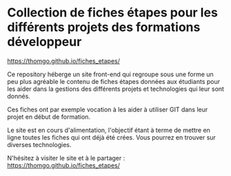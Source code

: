 # Collection de fiches étapes pour les différents projets des formations développeur

https://thomgo.github.io/fiches_etapes/

Ce repository héberge un site front-end qui regroupe sous une forme un peu plus agréable le contenu de fiches étapes données aux étudiants pour les aider dans la gestions des différents projets et technologies qui leur sont donnés.

Ces fiches ont par exemple vocation à les aider à utiliser GIT dans leur projet en début de formation.

Le site est en cours d'alimentation, l'objectif étant à terme de mettre en ligne toutes les fiches qui ont déjà été crées. Vous pourrez en trouver sur diverses technologies.

N'hésitez à visiter le site et à le partager : https://thomgo.github.io/fiches_etapes/
